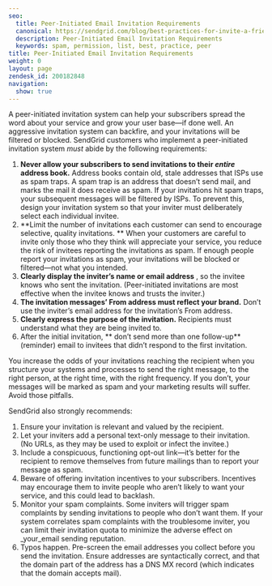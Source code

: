 ```yaml
---
seo:
  title: Peer-Initiated Email Invitation Requirements
  canonical: https://sendgrid.com/blog/best-practices-for-invite-a-friend-emails/
  description: Peer-Initiated Email Invitation Requirements
  keywords: spam, permission, list, best, practice, peer
title: Peer-Initiated Email Invitation Requirements
weight: 0
layout: page
zendesk_id: 200182848
navigation:
  show: true
---
```


A peer-initiated invitation system can help your subscribers spread the word about your service and grow your user base—if done well. An aggressive invitation system can backfire, and your invitations will be filtered or blocked. SendGrid customers who implement a peer-initiated invitation system _must_ abide by the following requirements:

1. **Never allow your subscribers to send invitations to their _entire_ address book.**  Address books contain old, stale addresses that ISPs use as spam traps. A spam trap is an address that doesn’t send mail, and marks the mail it does receive as spam. If your invitations hit spam traps, your subsequent messages will be filtered by ISPs. To prevent this, design your invitation system so that your inviter must deliberately select each individual invitee.
2. **Limit the number of invitations each customer can send to encourage selective, quality invitations. ** When your customers are careful to invite only those who they think will appreciate your service, you reduce the risk of invitees reporting the invitations as spam. If enough people report your invitations as spam, your invitations will be blocked or filtered—not what you intended.
3. **Clearly display the inviter’s name or email address** , so the invitee knows who sent the invitation. (Peer-initiated invitations are most effective when the invitee knows and trusts the inviter.)
4. **The invitation messages’ From address must reflect your brand.**  Don’t use the inviter’s email address for the invitation’s From address.
5. **Clearly express the purpose of the invitation.**  Recipients must understand what they are being invited to.
6. After the initial invitation, ** don’t send more than one follow-up**  (reminder) email to invitees that didn’t respond to the first invitation.

You increase the odds of your invitations reaching the recipient when you structure your systems and processes to send the right message, to the right person, at the right time, with the right frequency. If you don’t, your messages will be marked as spam and your marketing results will suffer. Avoid those pitfalls.  
  
SendGrid also strongly recommends:

1. Ensure your invitation is relevant and valued by the recipient.
2. Let your inviters add a personal text-only message to their invitation. (No URLs, as they may be used to exploit or infect the invitee.)
3. Include a conspicuous, functioning opt-out link—it’s better for the recipient to remove themselves from future mailings than to report your message as spam.
4. Beware of offering invitation incentives to your subscribers. Incentives may encourage them to invite people who aren’t likely to want your service, and this could lead to backlash.
5. Monitor your spam complaints. Some inviters will trigger spam complaints by sending invitations to people who don’t want them. If your system correlates spam complaints with the troublesome inviter, you can limit their invitation quota to minimize the adverse effect on _your_email sending reputation.
6. Typos happen. Pre-screen the email addresses you collect before you send the invitation. Ensure addresses are syntactically correct, and that the domain part of the address has a DNS MX record (which indicates that the domain accepts mail).
